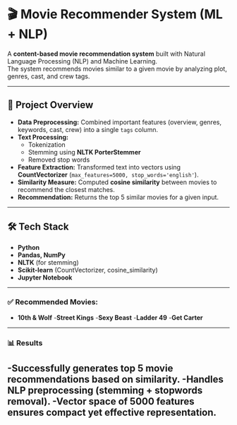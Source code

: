 # 🎬 Movie Recommender System (ML + NLP)

A **content-based movie recommendation system** built with Natural Language Processing (NLP) and Machine Learning.  
The system recommends movies similar to a given movie by analyzing plot, genres, cast, and crew tags.

---

## 📌 Project Overview
- **Data Preprocessing:** Combined important features (overview, genres, keywords, cast, crew) into a single `tags` column.
- **Text Processing:**  
  - Tokenization  
  - Stemming using **NLTK PorterStemmer**  
  - Removed stop words  
- **Feature Extraction:** Transformed text into vectors using **CountVectorizer** (`max_features=5000, stop_words='english'`).
- **Similarity Measure:** Computed **cosine similarity** between movies to recommend the closest matches.
- **Recommendation:** Returns the top 5 similar movies for a given input.

---

## 🛠️ Tech Stack
- **Python**
- **Pandas, NumPy**
- **NLTK** (for stemming)
- **Scikit-learn** (CountVectorizer, cosine_similarity)
- **Jupyter Notebook**
---
### ✅ Recommended Movies:
- **10th & Wolf**
-**Street Kings**
-**Sexy Beast**
-**Ladder 49**
-**Get Carter**
---
### 📊 Results
-Successfully generates top 5 movie recommendations based on similarity.
-Handles NLP preprocessing (stemming + stopwords removal).
-Vector space of 5000 features ensures compact yet effective representation.
---
